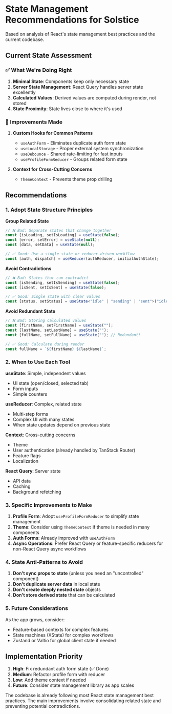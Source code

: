 # State Management Recommendations for Solstice

Based on analysis of React's state management best practices and the current codebase.

## Current State Assessment

### ✅ What We're Doing Right

1. **Minimal State**: Components keep only necessary state
2. **Server State Management**: React Query handles server state excellently
3. **Calculated Values**: Derived values are computed during render, not stored
4. **State Proximity**: State lives close to where it's used

### 🔧 Improvements Made

1. **Custom Hooks for Common Patterns**
   - `useAuthForm` - Eliminates duplicate auth form state
   - `useLocalStorage` - Proper external system synchronization
   - `useDebounce` - Shared rate-limiting for fast inputs
   - `useProfileFormReducer` - Groups related form state

2. **Context for Cross-Cutting Concerns**
   - `ThemeContext` - Prevents theme prop drilling

## Recommendations

### 1. Adopt State Structure Principles

**Group Related State**

```typescript
// ❌ Bad: Separate states that change together
const [isLoading, setIsLoading] = useState(false);
const [error, setError] = useState(null);
const [data, setData] = useState(null);

// ✅ Good: Use a single state or reducer-driven workflow
const [auth, dispatch] = useReducer(authReducer, initialAuthState);
```

**Avoid Contradictions**

```typescript
// ❌ Bad: States that can contradict
const [isSending, setIsSending] = useState(false);
const [isSent, setIsSent] = useState(false);

// ✅ Good: Single state with clear values
const [status, setStatus] = useState<"idle" | "sending" | "sent">("idle");
```

**Avoid Redundant State**

```typescript
// ❌ Bad: Storing calculated values
const [firstName, setFirstName] = useState("");
const [lastName, setLastName] = useState("");
const [fullName, setFullName] = useState(""); // Redundant!

// ✅ Good: Calculate during render
const fullName = `${firstName} ${lastName}`;
```

### 2. When to Use Each Tool

**useState**: Simple, independent values

- UI state (open/closed, selected tab)
- Form inputs
- Simple counters

**useReducer**: Complex, related state

- Multi-step forms
- Complex UI with many states
- When state updates depend on previous state

**Context**: Cross-cutting concerns

- Theme
- User authentication (already handled by TanStack Router)
- Feature flags
- Localization

**React Query**: Server state

- API data
- Caching
- Background refetching

### 3. Specific Improvements to Make

1. **Profile Form**: Adopt `useProfileFormReducer` to simplify state management
2. **Theme**: Consider using `ThemeContext` if theme is needed in many components
3. **Auth Forms**: Already improved with `useAuthForm`
4. **Async Operations**: Prefer React Query or feature-specific reducers for non-React Query async workflows

### 4. State Anti-Patterns to Avoid

1. **Don't sync props to state** (unless you need an "uncontrolled" component)
2. **Don't duplicate server data** in local state
3. **Don't create deeply nested state** objects
4. **Don't store derived state** that can be calculated

### 5. Future Considerations

As the app grows, consider:

- Feature-based contexts for complex features
- State machines (XState) for complex workflows
- Zustand or Valtio for global client state if needed

## Implementation Priority

1. **High**: Fix redundant auth form state (✅ Done)
2. **Medium**: Refactor profile form with reducer
3. **Low**: Add theme context if needed
4. **Future**: Consider state management library as app scales

The codebase is already following most React state management best practices. The main improvements involve consolidating related state and preventing potential contradictions.

